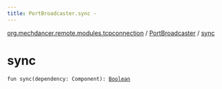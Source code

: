 ```yaml
---
title: PortBroadcaster.sync - 
---
```


[org.mechdancer.remote.modules.tcpconnection](../index.html) / [PortBroadcaster](index.html) / [sync](./sync.html)

# sync

`fun sync(dependency: Component): `[`Boolean`](https://kotlinlang.org/api/latest/jvm/stdlib/kotlin/-boolean/index.html)